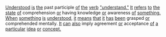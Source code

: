 [Understood](./understood.md) [is](./is.md) [the](./the.md) past participle [of](./of.md) [the](./the.md) [verb](./verb.md) ["understand."](./understand.md) [It](./it.md) [refers](./refers.md) [to](./to.md) [the](./the.md) [state](./state.md) [of](./of.md) comprehension [or](./or.md) having knowledge [or](./or.md) awareness [of](./of.md) [something.](./something.md) [When](./when.md) [something](./something.md) [is](./is.md) [understood,](./understood.md) [it](./it.md) [means](./means.md) [that](./that.md) [it](./it.md) [has](./has.md) [been](./been.md) grasped [or](./or.md) comprehended mentally. [It](./it.md) [can](./can.md) [also](./also.md) imply agreement [or](./or.md) acceptance [of](./of.md) [a](./a.md) [particular](./particular.md) [idea](./idea.md) [or](./or.md) [concept.](./concept.md)